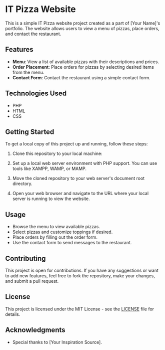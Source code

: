 # IT Pizza Website

This is a simple IT Pizza website project created as a part of [Your Name]'s portfolio. The website allows users to view a menu of pizzas, place orders, and contact the restaurant.

## Features

- **Menu**: View a list of available pizzas with their descriptions and prices.
- **Order Placement**: Place orders for pizzas by selecting desired items from the menu.
- **Contact Form**: Contact the restaurant using a simple contact form.

## Technologies Used

- PHP
- HTML
- CSS

## Getting Started

To get a local copy of this project up and running, follow these steps:

1. Clone this repository to your local machine:

3. Set up a local web server environment with PHP support. You can use tools like XAMPP, WAMP, or MAMP.

4. Move the cloned repository to your web server's document root directory.

5. Open your web browser and navigate to the URL where your local server is running to view the website.

## Usage

- Browse the menu to view available pizzas.
- Select pizzas and customize toppings if desired.
- Place orders by filling out the order form.
- Use the contact form to send messages to the restaurant.

## Contributing

This project is open for contributions. If you have any suggestions or want to add new features, feel free to fork the repository, make your changes, and submit a pull request.

## License

This project is licensed under the MIT License - see the [LICENSE](LICENSE) file for details.

## Acknowledgments

- Special thanks to [Your Inspiration Source].
